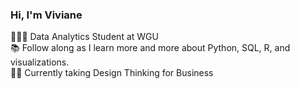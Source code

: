 ### Hi, I'm Viviane

👩🏻‍💻 Data Analytics Student at WGU<br/>
📚 Follow along as I learn more and more about Python, SQL, R, and visualizations.<br/>
✍🏻 Currently taking Design Thinking for Business<br/>
